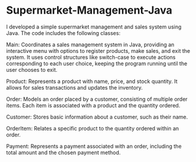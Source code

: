 # Supermarket-Management-Java

I developed a simple supermarket management and sales system using Java. The code includes the following classes:

Main: Coordinates a sales management system in Java, providing an interactive menu with options to register products, make sales, and exit the system. It uses control structures like switch-case to execute actions corresponding to each user choice, keeping the program running until the user chooses to exit.

Product: Represents a product with name, price, and stock quantity. It allows for sales transactions and updates the inventory.

Order: Models an order placed by a customer, consisting of multiple order items. Each item is associated with a product and the quantity ordered.

Customer: Stores basic information about a customer, such as their name.

OrderItem: Relates a specific product to the quantity ordered within an order.

Payment: Represents a payment associated with an order, including the total amount and the chosen payment method.
